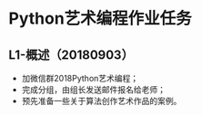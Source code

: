 # Python艺术编程作业任务
## L1-概述（20180903）
- 加微信群2018Python艺术编程；
- 完成分组，由组长发送邮件报名给老师；
- 预先准备一些关于算法创作艺术作品的案例。
